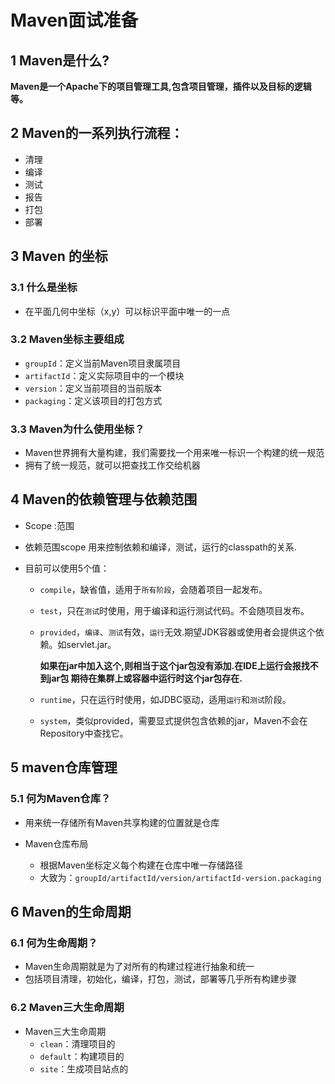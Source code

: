 

# Maven面试准备

## 1 Maven是什么?

__Maven是一个Apache下的项目管理工具,包含项目管理，插件以及目标的逻辑等。__

## 2 Maven的一系列执行流程：

 * 清理 
 * 编译 
 * 测试 
 * 报告
 * 打包 
 * 部署
 
 ## 3 Maven 的坐标
 
 ### 3.1 什么是坐标
 
  * 在平面几何中坐标（x,y）可以标识平面中唯一的一点
  
### 3.2 	Maven坐标主要组成

  * `groupId`：定义当前Maven项目隶属项目
  * `artifactId`：定义实际项目中的一个模块
  * `version`：定义当前项目的当前版本
  * `packaging`：定义该项目的打包方式
  
### 3.3	Maven为什么使用坐标？

 * Maven世界拥有大量构建，我们需要找一个用来唯一标识一个构建的统一规范
 * 拥有了统一规范，就可以把查找工作交给机器
 
## 4 Maven的依赖管理与依赖范围 

 * Scope :范围

 * 依赖范围scope 用来控制依赖和编译，测试，运行的classpath的关系.

 * 目前<scope>可以使用5个值：
 
    * `compile`，缺省值，适用于`所有阶段`，会随着项目一起发布。
    
    * `test`，只在`测试`时使用，用于编译和运行测试代码。不会随项目发布。
    
    * `provided`，`编译`、`测试`有效，`运行`无效.期望JDK容器或使用者会提供这个依赖。如servlet.jar。
    
      __如果在jar中加入这个,则相当于这个jar包没有添加.在IDE上运行会报找不到jar包
      期待在集群上或容器中运行时这个jar包存在.__
      
    * `runtime`，只在运行时使用，如JDBC驱动，适用`运行`和`测试`阶段。

    * `system`，类似provided，需要显式提供包含依赖的jar，Maven不会在Repository中查找它。 
    
## 5 maven仓库管理

### 5.1	何为Maven仓库？

  * 用来统一存储所有Maven共享构建的位置就是仓库
  
  * Maven仓库布局
  
     * 根据Maven坐标定义每个构建在仓库中唯一存储路径
     * 大致为：`groupId/artifactId/version/artifactId-version.packaging`
     
## 6 Maven的生命周期

### 6.1 何为生命周期？

  * Maven生命周期就是为了对所有的构建过程进行抽象和统一
  * 包括项目清理，初始化，编译，打包，测试，部署等几乎所有构建步骤
  
### 6.2 Maven三大生命周期

 * Maven三大生命周期
   * `clean`：清理项目的
   * `default`：构建项目的
   * `site`：生成项目站点的












      
